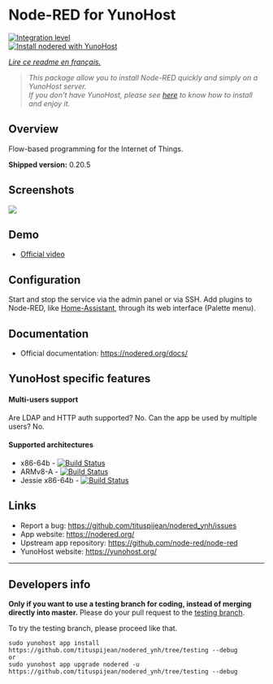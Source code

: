 # Node-RED for YunoHost

[![Integration level](https://dash.yunohost.org/integration\nodered.svg)](https://dash.yunohost.org/appci/app/nodered)  
[![Install nodered with YunoHost](https://install-app.yunohost.org/install-with-yunohost.png)](https://install-app.yunohost.org/?app=nodered)

*[Lire ce readme en français.](./README_fr.md)*

> *This package allow you to install Node-RED quickly and simply on a YunoHost server.  
If you don't have YunoHost, please see [here](https://yunohost.org/#/install) to know how to install and enjoy it.*

## Overview
Flow-based programming for the Internet of Things.

**Shipped version:** 0.20.5

## Screenshots

![](https://camo.githubusercontent.com/01ed64b01d73046a485ea82b645a3be529c64809/687474703a2f2f6e6f64657265642e6f72672f696d616765732f6e6f64652d7265642d73637265656e73686f742e706e67)

## Demo

* [Official video](https://youtu.be/vYreeoCoQPI)

## Configuration

Start and stop the service via the admin panel or via SSH.
Add plugins to Node-RED, like [Home-Assistant](https://github.com/YunoHost-Apps/homeassistant_ynh), through its web interface (Palette menu).

## Documentation

 * Official documentation: https://nodered.org/docs/

## YunoHost specific features

#### Multi-users support

Are LDAP and HTTP auth supported? No.
Can the app be used by multiple users? No.

#### Supported architectures

* x86-64b - [![Build Status](https://ci-apps.yunohost.org/ci/logs/nodered%20%28Apps%29.svg)](https://ci-apps.yunohost.org/ci/apps/nodered/)
* ARMv8-A - [![Build Status](https://ci-apps-arm.yunohost.org/ci/logs/nodered%20%28Apps%29.svg)](https://ci-apps-arm.yunohost.org/ci/apps/nodered/)
* Jessie x86-64b - [![Build Status](https://ci-stretch.nohost.me/ci/logs/nodered%20%28Apps%29.svg)](https://ci-stretch.nohost.me/ci/apps/nodered/)

## Links

 * Report a bug: https://github.com/tituspijean/nodered_ynh/issues
 * App website: https://nodered.org/
 * Upstream app repository: https://github.com/node-red/node-red
 * YunoHost website: https://yunohost.org/

---

Developers info
----------------

**Only if you want to use a testing branch for coding, instead of merging directly into master.**
Please do your pull request to the [testing branch](https://github.com/tituspijean/nodered_ynh/tree/testing).

To try the testing branch, please proceed like that.
```
sudo yunohost app install https://github.com/tituspijean/nodered_ynh/tree/testing --debug
or
sudo yunohost app upgrade nodered -u https://github.com/tituspijean/nodered_ynh/tree/testing --debug
```
